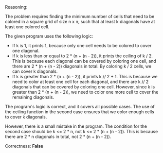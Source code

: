 Reasoning:

The problem requires finding the minimum number of cells that need to be colored in a square grid of size n x n, such that at least k diagonals have at least one colored cell.

The given program uses the following logic:

- If k is 1, it prints 1, because only one cell needs to be colored to cover one diagonal.
- If k is less than or equal to 2 * (n + (n - 2)), it prints the ceiling of k / 2. This is because each diagonal can be covered by coloring one cell, and there are 2 * (n + (n - 2)) diagonals in total. By coloring k / 2 cells, we can cover k diagonals.
- If k is greater than 2 * (n + (n - 2)), it prints k // 2 + 1. This is because we need to color at least one cell for each diagonal, and there are k // 2 diagonals that can be covered by coloring one cell. However, since k is greater than 2 * (n + (n - 2)), we need to color one more cell to cover the remaining diagonals.

The program's logic is correct, and it covers all possible cases. The use of the ceiling function in the second case ensures that we color enough cells to cover k diagonals.

However, there is a small mistake in the program. The condition for the second case should be k <= 2 * n, not k <= 2 * (n + (n - 2)). This is because there are 2 * n diagonals in total, not 2 * (n + (n - 2)).

Correctness: **False**